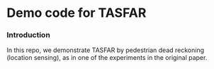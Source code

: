 # Demo code for TASFAR
### Introduction 
In this repo, we demonstrate TASFAR by pedestrian dead reckoning (location sensing), as in one of the experiments in the original paper. 

